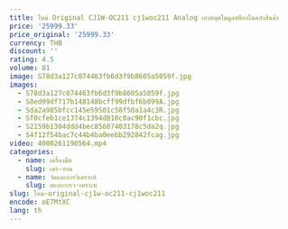 ```yaml
---
title: ใหม่ Original CJ1W-OC211 cj1woc211 Analog เอาต์พุตโมดูลสต็อกในคลังสินค้า
price: '25999.33'
price_original: '25999.33'
currency: THB
discount: ''
rating: 4.5
volume: 81
image: S78d3a127c074463fb6d3f9b8605a5059f.jpg
images:
  - S78d3a127c074463fb6d3f9b8605a5059f.jpg
  - S8ed99df717b148148bcff99dfbf6b099A.jpg
  - Sda2a985bfcc145e59501c58f50a1a4c3R.jpg
  - Sf0cfeb1ce1374c1394d810c0ac90f1cbc.jpg
  - S2159b1304ddd4bec85607403178c5da2q.jpg
  - S4f12f54bac7c44b4ba0eebb292842fcag.jpg
video: 4000261190564.mp4
categories:
  - name: เครื่องมือ
    slug: เคร-องม
  - name: วัดและการวิเคราะห์
    slug: ดและการว-เคราะห
slug: ใหม-original-cj1w-oc211-cj1woc211
encode: oE7MtXC
lang: th
---
```

  
